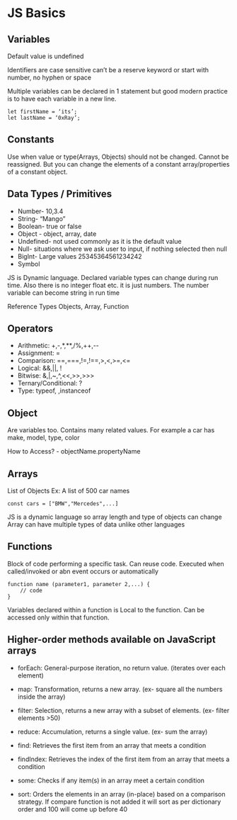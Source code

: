 # JS Basics

## Variables 
Default value is undefined

Identifiers are case sensitive
can’t be a reserve keyword or start with number, no hyphen or space

Multiple variables can be declared in 1 statement but good modern practice is to have each variable in a new line.
```
let firstName = ‘its’;
let lastName = ‘0xRay’;
```

## Constants
Use when value or type(Arrays, Objects) should not be changed.
Cannot be reassigned. 
But you can change the elements of a constant array/properties of a constant object.

## Data Types / Primitives
* Number- 10,3.4
* String- “Mango”
* Boolean- true or false
* Object - object, array, date
* Undefined- not used commonly as it is the default value
* Null- situations where we ask user to input, if nothing selected then null
* BigInt- Large values 25345364561234242
* Symbol

JS is Dynamic language. Declared variable types can change during run time.
Also there is no integer float etc. it is just numbers. 
The number variable can become string in run time

Reference Types
Objects, Array, Function

## Operators
* Arithmetic: +,-,*,**,/%,++,--
* Assignment: =
* Comparison: ==,===,!=,!==,>,<,>=,<=
* Logical: &&,||, !
* Bitwise: &,|,~,^,<<,>>,>>>
* Ternary/Conditional: ?
* Type: typeof, ,instanceof

## Object
Are variables too. Contains many related values.
For example a car has make, model, type, color


How to Access? - objectName.propertyName

## Arrays
List of Objects
Ex: A list of 500 car names

```
const cars = ["BMW","Mercedes",...]
```

JS is a dynamic language so array length and type of objects can change
Array can have multiple types of data unlike other languages

## Functions
Block of code performing a specific task. Can reuse code. 
Executed when called/invoked or abn event occurs or automatically

```
function name (parameter1, parameter 2,...) {
	// code
}
```
Variables declared within a function is Local to the function. Can be accessed only within that function.

## Higher-order methods available on JavaScript arrays
* forEach: General-purpose iteration, no return value. (iterates over each element)
* map: Transformation, returns a new array. (ex- square all the numbers inside the array)
* filter: Selection, returns a new array with a subset of elements. (ex- filter elements >50)
* reduce: Accumulation, returns a single value. (ex- sum the array)

* find: Retrieves the first item from an array that meets a condition
* findIndex: Retrieves the index of the first item from an array that meets a condition
* some: Checks if any item(s) in an array meet a certain condition
* sort: Orders the elements in an array (in-place) based on a comparison strategy. If compare function is not added it will sort as per dictionary order and 100 will come up before 40
